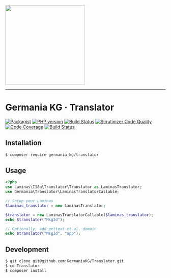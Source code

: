 <img src="https://static.germania-kg.com/logos/ga-logo-2016-web.svgz" width="250px">

------



# Germania KG · Translator


[![Packagist](https://img.shields.io/packagist/v/germania-kg/translator.svg?style=flat)](https://packagist.org/packages/germania-kg/translator)
[![PHP version](https://img.shields.io/packagist/php-v/germania-kg/translator.svg)](https://packagist.org/packages/germania-kg/translator)
[![Build Status](https://img.shields.io/travis/GermaniaKG/Translator.svg?label=Travis%20CI)](https://travis-ci.org/GermaniaKG/Translator)
[![Scrutinizer Code Quality](https://scrutinizer-ci.com/g/GermaniaKG/Translator/badges/quality-score.png?b=master)](https://scrutinizer-ci.com/g/GermaniaKG/Translator/?branch=master)
[![Code Coverage](https://scrutinizer-ci.com/g/GermaniaKG/Translator/badges/coverage.png?b=master)](https://scrutinizer-ci.com/g/GermaniaKG/Translator/?branch=master)
[![Build Status](https://scrutinizer-ci.com/g/GermaniaKG/Translator/badges/build.png?b=master)](https://scrutinizer-ci.com/g/GermaniaKG/Translator/build-status/master)



## Installation

```bash
$ composer require germania-kg/translator
```



## Usage

```php
<?php
use Laminas\I18n\Translator\Translator as LaminasTranslator;
use Germania\Translator\LaminasTranslatorCallable;

// Setup your Laminas
$laminas_translator = new LaminasTranslator;

$translator = new LaminasTranslatorCallable($laminas_translator);
echo $translator("MsgId");

// Optionally, add gettext et.al. domain
echo $translator("MsgId", "app");
```



## Development

```bash
$ git clone git@github.com:GermaniaKG/Translator.git
$ cd Translator
$ composer install
```

